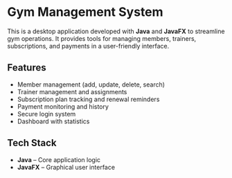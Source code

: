 # Gym Management System

This is a desktop application developed with **Java** and **JavaFX** to streamline gym operations. It provides tools for managing members, trainers, subscriptions, and payments in a user-friendly interface.

## Features
- Member management (add, update, delete, search)
- Trainer management and assignments
- Subscription plan tracking and renewal reminders
- Payment monitoring and history
- Secure login system
- Dashboard with statistics

## Tech Stack
- **Java** – Core application logic
- **JavaFX** – Graphical user interface


